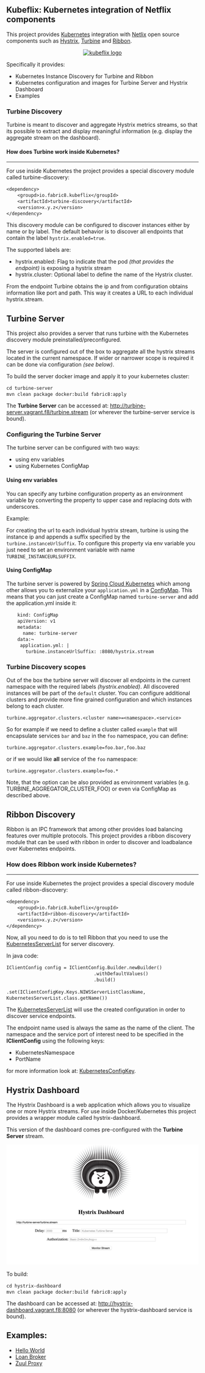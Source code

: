 Kubeflix: Kubernetes integration of Netflix components
------------------------------------------------------

This project provides [Kubernetes](http://kubernetes.io/) integration with [Netlix](https://netflix.github.io/) open source components such as [Hystrix](https://github.com/Netflix/Hystrix), [Turbine](https://github.com/Netflix/Turbine) and [Ribbon](https://github.com/Netflix/Ribbon).

<p align="center">
  <a href="http://github.com/fabric8io/kubeflix/">
  	<img src="https://raw.githubusercontent.com/fabric8io/kubeflix/master/docs/images/logo.png" height="200" width="200" alt="kubeflix logo"/>
  </a>
</p>

Specifically it provides:

* Kubernetes Instance Discovery for Turbine and Ribbon
* Kubernetes configuration and images for Turbine Server and Hystrix Dashboard
* Examples

### Turbine Discovery

Turbine is meant to discover and aggregate Hystrix metrics streams, so that its possible to extract and display meaningful information (e.g. display the aggregate stream on the dashboard).

#### How does Turbine work inside Kubernetes?
-----------------------------------

For use inside Kubernetes the project provides a special discovery module called turbine-discovery:

    <dependency>
        <groupd>io.fabric8.kubeflix</groupId>
        <artifactId>turbine-discovery</artifactId>
        <version>x.y.z</version>
    </dependency>    

This discovery module can be configured to discover instances either by name or by label. The default behavior is to discover all endpoints that contain the label ``hystrix.enabled=true``.

The supported labels are:

- hystrix.enabled:   Flag to indicate that the pod *(that provides the endpoint)* is exposing a hystrix stream
- hystrix.cluster:   Optional label to define the name of the Hystrix cluster.

From the endpoint Turbine obtains the ip and from configuration obtains information like port and path. This way it creates a URL to each individual hystrix.stream.

## Turbine Server

This project also provides a server that runs turbine with the Kubernetes discovery module preinstalled/preconfigured.

The server is configured out of the box to aggregate all the hystrix streams located in the current namespace.
If wider or narrower scope is required it can be done via configuration *(see below)*.

To build the server docker image and apply it to your kubernetes cluster:

    cd turbine-server
    mvn clean package docker:build fabric8:apply   

The **Turbine Server** can be accessed at: http://turbine-server.vagrant.f8/turbine.stream (or wherever the turbine-server service is bound).

### Configuring the Turbine Server

The turbine server can be configured with two ways:

- using env variables
- using Kubernetes ConfigMap

#### Using env variables

You can specify any turbine configuration property as an environment variable by converting the property to upper case and replacing dots with underscores.

Example:

For creating the url to each individual hystrix stream, turbine is using the instance ip and appends a suffix specified by the ``turbine.instanceUrlSuffix``.
To configure this property via env variable you just need to set an environment variable with name ``TURBINE_INSTANCEURLSUFFIX``.

#### Using ConfigMap

The turbine server is powered by [Spring Cloud Kubernetes](https://github.com/fabric8io/spring-cloud-kubernetes) which among other allows you to externalize your ``application.yml`` in a [ConfigMap](http://kubernetes.io/docs/user-guide/configmap/).
This means that you can just create a ConfigMap named ``turbine-server`` and add the application.yml inside it:

        kind: ConfigMap
        apiVersion: v1
        metadata:
          name: turbine-server
        data:¬
         application.yml: | 
           turbine.instanceUrlSuffix: :8080/hystrix.stream

### Turbine Discovery scopes

Out of the box the turbine server will discover all endpoints in the current namespace with the required labels *(hystrix.enabled)*.
All discovered instances will be part of the ``default`` cluster. You can configure additional clusters and provide more fine grained configuration and which instances belong to each cluster.

    turbine.aggregator.clusters.<cluster name>=<namespace>.<service>    
        
So for example if we need to define a cluster called ``example`` that will encapsulate services ``bar`` and ``baz`` in the ``foo`` namespace, you can define:

    turbine.aggregator.clusters.example=foo.bar,foo.baz
    
or if we would like **all** service of the ``foo`` namespace:

    turbine.aggregator.clusters.example=foo.*

    
Note, that the option can be also provided as environment variables (e.g. TURBINE_AGGREGATOR_CLUSTER_FOO) or even via ConfigMap as described above.

## Ribbon Discovery

Ribbon is an IPC framework that among other provides load balancing features over multiple protocols.
This project provides a ribbon discovery module that can be used with ribbon in order to discover and loadbalance over Kubernetes endpoints.

### How does Ribbon work inside Kubernetes?
-----------------------------------

For use inside Kubernetes the project provides a special discovery module called ribbon-discovery:

    <dependency>
        <groupd>io.fabric8.kubeflix</groupId>
        <artifactId>ribbon-discovery</artifactId>
        <version>x.y.z</version>
    </dependency>   

Now, all you need to do is to tell Ribbon that you need to use the [KubernetesServerList](ribbon-discovery/src/main/java/io/fabric8/kubeflix/ribbon/KubernetesServerList.java) for server discovery.

In java code:

    IClientConfig config = IClientConfig.Builder.newBuilder()
                                    .withDefaultValues()
                                    .build()                                   
                                    .set(IClientConfigKey.Keys.NIWSServerListClassName, KubernetesServerList.class.getName())

The [KubernetesServerList](ribbon-discovery/src/main/java/io/fabric8/kubeflix/ribbon/KubernetesServerList.java) will use the created configuration in order to discover service endpoints.

The endpoint name used is always the same as the name of the client.
The namespace and the service port of interest need to be specified in the **IClientConfig** using the following keys:

- KubernetesNamespace
- PortName

for more information look at: [KubernetesConfigKey](ribbon-discovery/src/main/java/io/fabric8/kubeflix/ribbon/KubernetesConfigKey.java).


## Hystrix Dashboard

The Hystrix Dashboard is a web application which allows you to visualize one or more Hystrix streams.
For use inside Docker/Kubernetes this project provides a wrapper module called hystrix-dashboard.

This version of the dashboard comes pre-configured with the **Turbine Server** stream.

![Hystrix Dashboard Configuration Screen](images/dashboard-configuration.png "Hystrix Dashboard Configuration Screen")


To build:

    cd hystrix-dashboard
    mvn clean package docker:build fabric8:apply   

The dashboard can be accessed at:  http://hystrix-dashboard.vagrant.f8:8080 (or wherever the hystrix-dashboard service is bound).

## Examples:

* [Hello World](examples/hello-world/readme.md)
* [Loan Broker](examples/loanbroker/readme.md)
* [Zuul Proxy](examples/zuul-proxy/readme.md)
